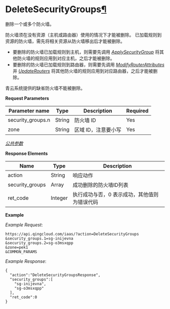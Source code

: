 ---
---

# DeleteSecurityGroups[¶](#deletesecuritygroups "永久链接至标题")

删除一个或多个防火墙。

防火墙须在没有资源（主机或路由器）使用的情况下才能被删除。 已加载规则到资源的防火墙，需先将相关资源从防火墙移出后才能被删除。

*   要删除的防火墙已加载规则到主机，则需要先调用 [_ApplySecurityGroup_](apply_security_group.html#api-apply-security-group) 将其他防火墙的规则应用到对应主机，之后才能被删除。
*   要删除的防火墙已加载规则到路由器，则需要先调用 [_ModifyRouterAttributes_](../router/modify_router_attributes.html#api-modify-router-attributes) 并 [_UpdateRouters_](../router/update_routers.html#api-update-routers) 将其他防火墙的规则应用到对应路由器，之后才能被删除。

青云系统提供的缺省防火墙不能被删除。

**Request Parameters**

| Parameter name | Type | Description | Required |
| --- | --- | --- | --- |
| security_groups.n | String | 防火墙 ID | Yes |
| zone | String | 区域 ID，注意要小写 | Yes |

[_公共参数_](../../common/parameters.html#api-common-parameters)

**Response Elements**

| Name | Type | Description |
| --- | --- | --- |
| action | String | 响应动作 |
| security_groups | Array | 成功删除的防火墙ID列表 |
| ret_code | Integer | 执行成功与否，0 表示成功，其他值则为错误代码 |

**Example**

_Example Request_:

```
https://api.qingcloud.com/iaas/?action=DeleteSecurityGroups
&security_groups.1=sg-inijevna
&security_groups.2=sg-o3msxqpp
&zone=pek1
&COMMON_PARAMS
```

_Example Response_:

```
{
  "action":"DeleteSecurityGroupsResponse",
  "security_groups":[
    "sg-inijevna",
    "sg-o3msxqpp"
  ],
  "ret_code":0
}
```
